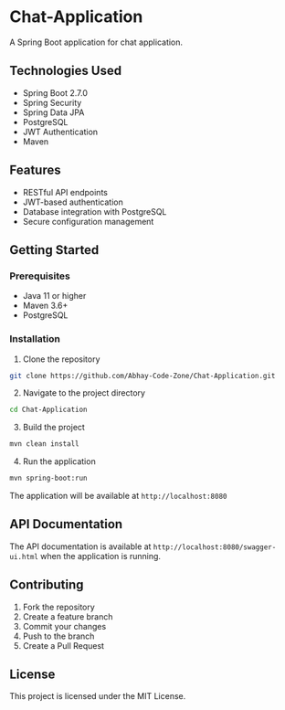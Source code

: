 # Chat-Application

A Spring Boot application for chat application.

## Technologies Used

- Spring Boot 2.7.0
- Spring Security
- Spring Data JPA
- PostgreSQL
- JWT Authentication
- Maven

## Features

- RESTful API endpoints
- JWT-based authentication
- Database integration with PostgreSQL
- Secure configuration management

## Getting Started

### Prerequisites

- Java 11 or higher
- Maven 3.6+
- PostgreSQL

### Installation

1. Clone the repository
```bash
git clone https://github.com/Abhay-Code-Zone/Chat-Application.git
```

2. Navigate to the project directory
```bash
cd Chat-Application
```

3. Build the project
```bash
mvn clean install
```

4. Run the application
```bash
mvn spring-boot:run
```

The application will be available at `http://localhost:8080`

## API Documentation

The API documentation is available at `http://localhost:8080/swagger-ui.html` when the application is running.

## Contributing

1. Fork the repository
2. Create a feature branch
3. Commit your changes
4. Push to the branch
5. Create a Pull Request

## License

This project is licensed under the MIT License.
<!-- Update 1 -->

<!-- Update 2 -->

<!-- Update 3 -->

<!-- Update 4 -->

<!-- Update 6 -->

<!-- Update 7 -->

<!-- Update 9 -->

<!-- Update 11 -->

<!-- Update 13 -->

<!-- Update 14 -->

<!-- Update 17 -->

<!-- Update 18 -->

<!-- Update 19 -->

<!-- Update 21 -->

<!-- Update 22 -->

<!-- Update 23 -->

<!-- Update 26 -->

<!-- Update 27 -->

<!-- Update 28 -->

<!-- Update 29 -->

<!-- Update 31 -->

<!-- Update 33 -->

<!-- Update 34 -->

<!-- Update 37 -->

<!-- Update 38 -->

<!-- Update 39 -->

<!-- Update 41 -->

<!-- Update 42 -->

<!-- Update 43 -->

<!-- Update 44 -->

<!-- Update 46 -->

<!-- Update 47 -->

<!-- Update 49 -->

<!-- Update 51 -->

<!-- Update 52 -->

<!-- Update 53 -->

<!-- Update 54 -->

<!-- Update 57 -->

<!-- Update 58 -->

<!-- Update 59 -->

<!-- Update 61 -->

<!-- Update 62 -->

<!-- Update 63 -->

<!-- Update 66 -->

<!-- Update 67 -->

<!-- Update 68 -->

<!-- Update 69 -->

<!-- Update 71 -->

<!-- Update 73 -->

<!-- Update 74 -->

<!-- Update 76 -->

<!-- Update 77 -->

<!-- Update 78 -->

<!-- Update 79 -->

<!-- Update 81 -->

<!-- Update 82 -->

<!-- Update 83 -->

<!-- Update 86 -->

<!-- Update 87 -->

<!-- Update 89 -->

<!-- Update 91 -->

<!-- Update 92 -->

<!-- Update 93 -->

<!-- Update 94 -->

<!-- Update 97 -->

<!-- Update 98 -->

<!-- Update 99 -->

<!-- Update 101 -->

<!-- Update 102 -->

<!-- Update 103 -->

<!-- Update 106 -->

<!-- Update 107 -->

<!-- Update 109 -->

<!-- Update 111 -->

<!-- Update 113 -->

<!-- Update 114 -->

<!-- Update 116 -->

<!-- Update 117 -->

<!-- Update 118 -->

<!-- Update 119 -->

<!-- Update 121 -->

<!-- Update 122 -->

<!-- Update 123 -->

<!-- Update 124 -->

<!-- Update 126 -->

<!-- Update 127 -->

<!-- Update 129 -->

<!-- Update 131 -->

<!-- Update 133 -->

<!-- Update 134 -->
